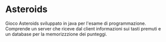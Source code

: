 # Asteroids
Gioco Asteroids sviluppato in java per l'esame di programmazione.
Comprende un server che riceve dal client informazioni sui tasti premuti e un database per la memorizzzione dei punteggi.
